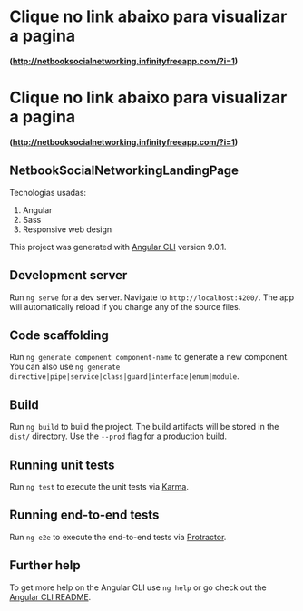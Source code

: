 # Clique no link abaixo para visualizar a pagina
**(http://netbooksocialnetworking.infinityfreeapp.com/?i=1)**

# Clique no link abaixo para visualizar a pagina
**(http://netbooksocialnetworking.infinityfreeapp.com/?i=1)**

## NetbookSocialNetworkingLandingPage

Tecnologias usadas:

1. Angular
2. Sass
3. Responsive web design


This project was generated with [Angular CLI](https://github.com/angular/angular-cli) version 9.0.1.

## Development server

Run `ng serve` for a dev server. Navigate to `http://localhost:4200/`. The app will automatically reload if you change any of the source files.

## Code scaffolding

Run `ng generate component component-name` to generate a new component. You can also use `ng generate directive|pipe|service|class|guard|interface|enum|module`.

## Build

Run `ng build` to build the project. The build artifacts will be stored in the `dist/` directory. Use the `--prod` flag for a production build.

## Running unit tests

Run `ng test` to execute the unit tests via [Karma](https://karma-runner.github.io).

## Running end-to-end tests

Run `ng e2e` to execute the end-to-end tests via [Protractor](http://www.protractortest.org/).

## Further help

To get more help on the Angular CLI use `ng help` or go check out the [Angular CLI README](https://github.com/angular/angular-cli/blob/master/README.md).
